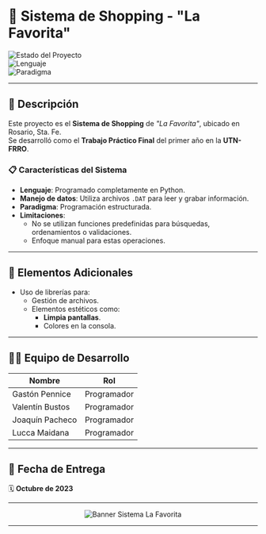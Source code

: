 # 🛒 Sistema de Shopping - **"La Favorita"**

![Estado del Proyecto](https://img.shields.io/badge/Estado-Completado-brightgreen)  
![Lenguaje](https://img.shields.io/badge/Lenguaje-Python-blue)  
![Paradigma](https://img.shields.io/badge/Paradigma-Estructurado-yellow)

---

## 🚀 **Descripción**

Este proyecto es el **Sistema de Shopping** de _"La Favorita"_, ubicado en Rosario, Sta. Fe.  
Se desarrolló como el **Trabajo Práctico Final** del primer año en la **UTN-FRRO**.

### 📋 **Características del Sistema**
- **Lenguaje**: Programado completamente en Python.
- **Manejo de datos**: Utiliza archivos `.DAT` para leer y grabar información.
- **Paradigma**: Programación estructurada.
- **Limitaciones**:  
  - No se utilizan funciones predefinidas para búsquedas, ordenamientos o validaciones.
  - Enfoque manual para estas operaciones.

---

## 🎨 **Elementos Adicionales**
- Uso de librerías para:
  - Gestión de archivos.
  - Elementos estéticos como:
    - **Limpia pantallas**.
    - Colores en la consola.

---

## 👩‍💻 **Equipo de Desarrollo**
| Nombre              | Rol                        |
|---------------------|----------------------------|
| Gastón Pennice      | Programador                |
| Valentín Bustos     | Programador                |
| Joaquín Pacheco     | Programador                |
| Lucca Maidana       | Programador                |

---

## 📅 **Fecha de Entrega**
🗓️ **Octubre de 2023**

---

<p align="center">
  <img src="https://via.placeholder.com/600x200?text=Sistema+de+Shopping+-+La+Favorita" alt="Banner Sistema La Favorita">
</p>

---

